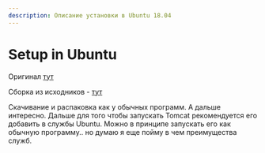 ```yaml
---
description: Описание установки в Ubuntu 18.04
---
```


# Setup in Ubuntu

Оригинал  [тут](https://community.vscale.io/hc/ru/community/posts/211836285-%D0%A3%D1%81%D1%82%D0%B0%D0%BD%D0%BE%D0%B2%D0%BA%D0%B0-%D0%B8-%D0%BD%D0%B0%D1%81%D1%82%D1%80%D0%BE%D0%B9%D0%BA%D0%B0-Tomcat-9-%D0%BD%D0%B0-Ubuntu-16-04)

Сборка из исходников - [тут](http://dev-blogs.com/%D1%81%D0%B1%D0%BE%D1%80%D0%BA%D0%B0-%D0%B8-%D0%BD%D0%B0%D1%81%D1%82%D1%80%D0%BE%D0%B9%D0%BA%D0%B0-tomcat/)

Скачивание и распаковка как у обычных программ. А дальше интересно. Дальше для того чтобы запускать Tomcat рекомендуется его добавить в службы Ubuntu. Можно в принципе запускать его как обычную программу.. но думаю я еще пойму в чем преимущества служб.

